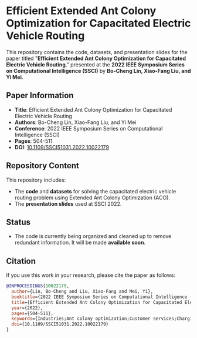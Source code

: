 # Efficient Extended Ant Colony Optimization for Capacitated Electric Vehicle Routing

This repository contains the code, datasets, and presentation slides for the paper titled "**Efficient Extended Ant Colony Optimization for Capacitated Electric Vehicle Routing**," presented at the **2022 IEEE Symposium Series on Computational Intelligence (SSCI)** by **Bo-Cheng Lin, Xiao-Fang Liu, and Yi Mei**.

## Paper Information

- **Title**: Efficient Extended Ant Colony Optimization for Capacitated Electric Vehicle Routing
- **Authors**: Bo-Cheng Lin, Xiao-Fang Liu, and Yi Mei
- **Conference**: 2022 IEEE Symposium Series on Computational Intelligence (SSCI)
- **Pages**: 504-511
- **DOI**: [10.1109/SSCI51031.2022.10022179](https://doi.org/10.1109/SSCI51031.2022.10022179)

## Repository Content

This repository includes:
- The **code** and **datasets** for solving the capacitated electric vehicle routing problem using Extended Ant Colony Optimization (ACO).
- The **presentation slides** used at SSCI 2022.

## Status

- The code is currently being organized and cleaned up to remove redundant information. It will be made **available soon**.

## Citation

If you use this work in your research, please cite the paper as follows:

```bibtex
@INPROCEEDINGS{10022179,
  author={Lin, Bo-Cheng and Liu, Xiao-Fang and Mei, Yi},
  booktitle={2022 IEEE Symposium Series on Computational Intelligence (SSCI)}, 
  title={Efficient Extended Ant Colony Optimization for Capacitated Electric Vehicle Routing}, 
  year={2022},
  pages={504-511},
  keywords={Industries;Ant colony optimization;Customer services;Charging stations;Routing;Electric vehicles;Batteries;Ant colony optimization (ACO);capacitated vehicle routing problem (VRP);combinatorial optimization;electric vehicle (EV) routing problem;vehicle charging problem},
  doi={10.1109/SSCI51031.2022.10022179}
}
